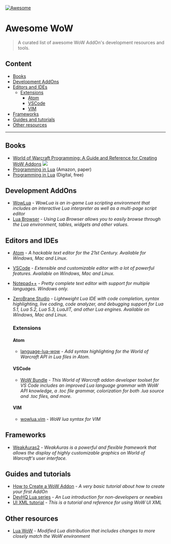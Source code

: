 [![Awesome](https://awesome.re/badge-flat.svg)](https://awesome.re)

# Awesome WoW

> A curated list of awesome WoW AddOn's development resources and tools.

## Content

* [Books](#books)
* [Development AddOns](#development-addons)
* [Editors and IDEs](#editors-and-ides)
  * [Extensions](#extensions)
    * [Atom](#atom)
    * [VSCode](#vscode)
    * [VIM](#vim)
* [Frameworks](#frameworks)
* [Guides and tutorials](#guides-and-tutorials)
* [Other resources](#other-resources)

----

## Books

* [World of Warcraft Programming: A Guide and Reference for Creating WoW Addons](http://wowprogramming.com/store.html) ![](https://img.shields.io/badge/%20-deprecated-red.svg) 
* [Programming in Lua](https://www.lua.org/pil/) (Amazon, paper)
* [Programming in Lua](https://www.lua.org/manual/5.3/) (Digital, free)

## Development AddOns

* [WowLua](https://www.wowinterface.com/downloads/info7366-WowLua.html) - *WowLua is an in-game Lua scripting environment that includes an interactive Lua interpreter as well as a multi-page script editor*
* [Lua Browser](https://wow.curseforge.com/projects/lua-browser) - *Using Lua Browser allows you to easily browse through the Lua environment, tables, widgets and other values.* 

## Editors and IDEs

* [Atom](https://atom.io/) - *A hackable text editor for the 21st Century. Available for Windows, Mac and Linux.*
* [VSCode](https://code.visualstudio.com/) - *Extensible and customizable editor with a lot of powerful features. Available on Windows, Mac and Linux.*
* [Notepad++](https://notepad-plus-plus.org/) - *Pretty complete text editor with support for multiple languages. Windows only.*
* [ZeroBrane Studio](https://studio.zerobrane.com/) - *Lightweight Lua IDE with code completion, syntax highlighting, live coding, code analyzer, and debugging support for Lua 5.1, Lua 5.2, Lua 5.3, LuaJIT, and other Lua engines. Available on Windows, Mac and Linux.*

  ### Extensions

  #### Atom
  
  * [language-lua-wow](https://atom.io/packages/language-lua-wow) - *Add syntax highlighting for the World of Warcraft API in Lua files in Atom.*
  
   #### VSCode
  
  * [WoW Bundle](https://marketplace.visualstudio.com/items?itemName=Septh.wow-bundle) - *This World of Warcraft addon developer toolset for VS Code includes an improved Lua language grammar with WoW API knowledge, a .toc file grammar, colorization for both .lua source and .toc files, and more.*
  
  #### VIM
  
  * [wowlua.vim](https://github.com/yarchived/wowlua.vim) - *WoW lua syntax for VIM*

## Frameworks

* [WeakAuras2](https://github.com/WeakAuras/WeakAuras2) - *WeakAuras is a powerful and flexible framework that allows the display of highly customizable graphics on World of Warcraft's user interface.*

## Guides and tutorials

* [How to Create a WoW Addon](http://www.dev-hq.net/posts/2--create-world-of-warcraft-addon) - *A very basic tutorial about how to create your first AddOn*
* [DevHQ Lua series](http://www.dev-hq.net/lua/) - *An Lua introduction for non-developers or newbies*
* [UI XML tutorial](http://wowwiki.wikia.com/wiki/UI_XML_tutorial) - *This is a tutorial and reference for using WoW UI XML*

## Other resources

* [Lua WoW](http://wowprogramming.com/utils.html) - *Modified Lua distribution that includes changes to more closely match the WoW environment*


